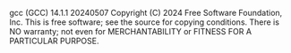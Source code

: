 gcc (GCC) 14.1.1 20240507
Copyright (C) 2024 Free Software Foundation, Inc.
This is free software; see the source for copying conditions.  There is NO
warranty; not even for MERCHANTABILITY or FITNESS FOR A PARTICULAR PURPOSE.

